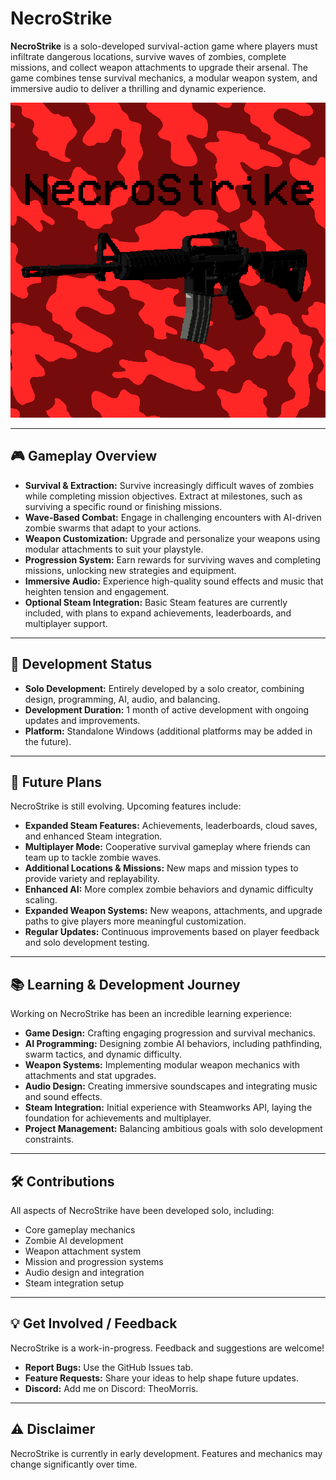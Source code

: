 # NecroStrike

**NecroStrike** is a solo-developed survival-action game where players must infiltrate dangerous locations, survive waves of zombies, complete missions, and collect weapon attachments to upgrade their arsenal. The game combines tense survival mechanics, a modular weapon system, and immersive audio to deliver a thrilling and dynamic experience.  

![NecroStrike Logo](https://github.com/TheosCreation/NecroStrike/blob/main/Assets/Textures/GameIcon.png)

---

## 🎮 Gameplay Overview

- **Survival & Extraction:** Survive increasingly difficult waves of zombies while completing mission objectives. Extract at milestones, such as surviving a specific round or finishing missions.  
- **Wave-Based Combat:** Engage in challenging encounters with AI-driven zombie swarms that adapt to your actions.  
- **Weapon Customization:** Upgrade and personalize your weapons using modular attachments to suit your playstyle.  
- **Progression System:** Earn rewards for surviving waves and completing missions, unlocking new strategies and equipment.  
- **Immersive Audio:** Experience high-quality sound effects and music that heighten tension and engagement.  
- **Optional Steam Integration:** Basic Steam features are currently included, with plans to expand achievements, leaderboards, and multiplayer support.  

---

## 🚀 Development Status

- **Solo Development:** Entirely developed by a solo creator, combining design, programming, AI, audio, and balancing.  
- **Development Duration:** 1 month of active development with ongoing updates and improvements.  
- **Platform:** Standalone Windows (additional platforms may be added in the future).  

---

## 🔮 Future Plans

NecroStrike is still evolving. Upcoming features include:  

- **Expanded Steam Features:** Achievements, leaderboards, cloud saves, and enhanced Steam integration.  
- **Multiplayer Mode:** Cooperative survival gameplay where friends can team up to tackle zombie waves.  
- **Additional Locations & Missions:** New maps and mission types to provide variety and replayability.  
- **Enhanced AI:** More complex zombie behaviors and dynamic difficulty scaling.  
- **Expanded Weapon Systems:** New weapons, attachments, and upgrade paths to give players more meaningful customization.  
- **Regular Updates:** Continuous improvements based on player feedback and solo development testing.  

---

## 📚 Learning & Development Journey

Working on NecroStrike has been an incredible learning experience:  

- **Game Design:** Crafting engaging progression and survival mechanics.  
- **AI Programming:** Designing zombie AI behaviors, including pathfinding, swarm tactics, and dynamic difficulty.  
- **Weapon Systems:** Implementing modular weapon mechanics with attachments and stat upgrades.  
- **Audio Design:** Creating immersive soundscapes and integrating music and sound effects.  
- **Steam Integration:** Initial experience with Steamworks API, laying the foundation for achievements and multiplayer.  
- **Project Management:** Balancing ambitious goals with solo development constraints.  

---

## 🛠 Contributions

All aspects of NecroStrike have been developed solo, including:  

- Core gameplay mechanics  
- Zombie AI development  
- Weapon attachment system  
- Mission and progression systems  
- Audio design and integration  
- Steam integration setup  

---

## 💡 Get Involved / Feedback

NecroStrike is a work-in-progress. Feedback and suggestions are welcome!  
- **Report Bugs:** Use the GitHub Issues tab.  
- **Feature Requests:** Share your ideas to help shape future updates.  
- **Discord:** Add me on Discord: TheoMorris.  

---

## ⚠️ Disclaimer

NecroStrike is currently in early development. Features and mechanics may change significantly over time.
